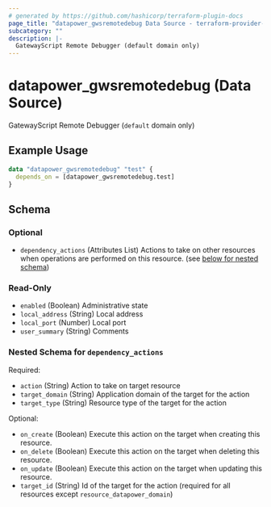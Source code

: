 ```yaml
---
# generated by https://github.com/hashicorp/terraform-plugin-docs
page_title: "datapower_gwsremotedebug Data Source - terraform-provider-datapower"
subcategory: ""
description: |-
  GatewayScript Remote Debugger (default domain only)
---
```


# datapower_gwsremotedebug (Data Source)

GatewayScript Remote Debugger (`default` domain only)

## Example Usage

```terraform
data "datapower_gwsremotedebug" "test" {
  depends_on = [datapower_gwsremotedebug.test]
}
```

<!-- schema generated by tfplugindocs -->
## Schema

### Optional

- `dependency_actions` (Attributes List) Actions to take on other resources when operations are performed on this resource. (see [below for nested schema](#nestedatt--dependency_actions))

### Read-Only

- `enabled` (Boolean) Administrative state
- `local_address` (String) Local address
- `local_port` (Number) Local port
- `user_summary` (String) Comments

<a id="nestedatt--dependency_actions"></a>
### Nested Schema for `dependency_actions`

Required:

- `action` (String) Action to take on target resource
- `target_domain` (String) Application domain of the target for the action
- `target_type` (String) Resource type of the target for the action

Optional:

- `on_create` (Boolean) Execute this action on the target when creating this resource.
- `on_delete` (Boolean) Execute this action on the target when deleting this resource.
- `on_update` (Boolean) Execute this action on the target when updating this resource.
- `target_id` (String) Id of the target for the action (required for all resources except `resource_datapower_domain`)

